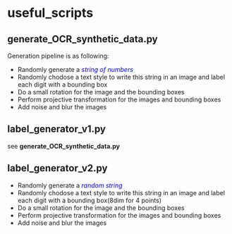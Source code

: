 # useful_scripts
##  	generate_OCR_synthetic_data.py
Generation pipeline is as following:
* Randomly generate a <span style="color:blue">*string of numbers*</span>
* Randomly chodose a text style to write this string in an image and label each digit with a bounding box
* Do a small rotation for the image and the bounding boxes
* Perform projective transformation for the images and bounding boxes
* Add noise and blur the images

## label_generator_v1.py 
 see __generate_OCR_synthetic_data.py__
 
## label_generator_v2.py
* Randomly generate a <span style="color:blue">*random string*</span>
* Randomly chodose a text style to write this string in an image and label each digit with a bounding box(8dim for 4 points)
* Do a small rotation for the image and the bounding boxes
* Perform projective transformation for the images and bounding boxes
* Add noise and blur the images

